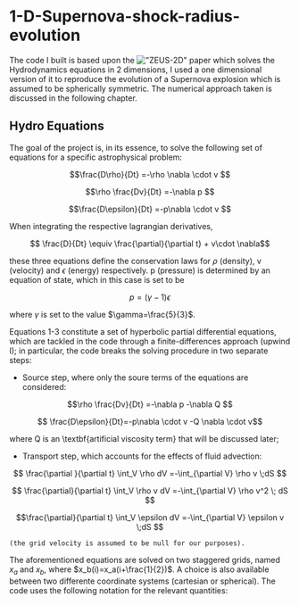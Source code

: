 # 1-D-Supernova-shock-radius-evolution
The code I built is based upon the !["ZEUS-2D"](https://ui.adsabs.harvard.edu/abs/1992ApJS...80..753S/abstract) paper which solves the Hydrodynamics equations in 2 dimensions, I used a one dimensional version of it to reproduce the evolution of a Supernova explosion which is assumed to be spherically symmetric. The numerical approach taken is discussed in the following chapter.

## Hydro Equations

The goal of the project is, in its essence, to solve the following set of equations for a specific astrophysical problem: 

$$\frac{D\rho}{Dt}     =-\rho \nabla \cdot v $$

$$\rho \frac{Dv}{Dt}   =-\nabla p  $$

$$\frac{D\epsilon}{Dt} =-p\nabla \cdot v $$

When integrating the respective lagrangian derivatives,

$$ \frac{D}{Dt} \equiv \frac{\partial}{\partial t} + v\cdot \nabla$$

these three equations define the conservation laws for $\rho$ (density), v (velocity) and $\epsilon$ (energy) respectively. p (pressure) is determined by an equation of state, which in this case is set to be

$$p=(\gamma- 1)\epsilon$$

where $\gamma$ is set to the value $\gamma=\frac{5}{3}$.

Equations 1-3 constitute a set of hyperbolic partial differential equations, which are tackled in the code through a finite-differences approach (upwind I); in particular, the code breaks the solving procedure in two separate steps:
- Source step, where only the soure terms of the equations are considered:

$$\rho \frac{Dv}{Dt} =-\nabla p -\nabla Q $$

 $$       \frac{D\epsilon}{Dt}=-p\nabla \cdot v -Q \nabla \cdot v$$

 where Q is an \textbf{artificial viscosity term} that will be discussed later; 
    
  - Transport step, which accounts for the effects of fluid advection:

$$ \frac{\partial }{\partial t} \int_V \rho dV =-\int_{\partial V} \rho v \;dS $$
    
$$ \frac{\partial}{\partial t} \int_V \rho v dV =-\int_{\partial V} \rho v^2 \; dS $$
    
$$\frac{\partial}{\partial t} \int_V \epsilon dV =-\int_{\partial V} \epsilon v \;dS $$
   
    (the grid velocity is assumed to be null for our purposes).
The aforementioned equations are solved on two staggered grids,  named $x_a$ and $x_b$, where $x_b(i)=x_a(i+\frac{1}{2})$. A choice is also available between two differente coordinate systems (cartesian or spherical).
The code uses the following notation for the relevant quantities:


